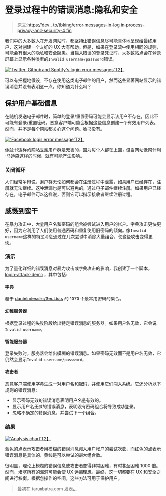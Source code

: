 # 登录过程中的错误消息:隐私和安全

> 原文:[https://dev . to/tbking/error-messages-in-log in-process-privacy-and-security-4 fin](https://dev.to/tbking/error-messages-in-login-process-privacy-and-security-4fin)

我们中的大多数人在开发网站时，都坚持让错误信息尽可能具体地呈现给最终用户，这对创建一个友好的 UX 大有帮助。但是，如果在登录流中使用相同的规则，可能会有很大的隐私和安全隐患。当输入错误的登录凭证时，大多数站点会在登录屏幕上显示各种类型的`Invalid username/password`错误。

[!['Twitter, Github and Spotify's login error messages'](../Images/08b3ba2d8cac7fa274a9fa6455370c74.png)T2】](https://res.cloudinary.com/practicaldev/image/fetch/s--4R1Lkj8o--/c_limit%2Cf_auto%2Cfl_progressive%2Cq_auto%2Cw_880/https://tarunbatra.com/data/images/Error-messages-in-login-process-Privacy-and-Security/twitter-github-spotify.png)

可以有把握地假设，不存在使用这类电子邮件的用户，然而这些显著网站显示的错误消息并没有表明这一点。你知道为什么吗？

## [](#protecting-user-base-information)保护用户基础信息

在随机发送电子邮件时，简单的登录/重置密码可能会显示该用户不存在，因此不可能有登录/重置密码。恶意客户端可能会根据这些信息创建一个有效用户列表。然而，并不是每个网站都关心这个问题。脸书没有。

[!['Facebook login error message'](../Images/66b77185ced8da110888aed78233d4c1.png)T2】](https://res.cloudinary.com/practicaldev/image/fetch/s--b38hn6mm--/c_limit%2Cf_auto%2Cfl_progressive%2Cq_auto%2Cw_880/https://tarunbatra.com/data/images/Error-messages-in-login-process-Privacy-and-Security/facebook.png)

像脸书这样的网站泄露用户群是无害的，因为每个人都在上面，但当网站像阿什利·马迪森这样的时候，就有可能产生影响。

### [](#closing-the-loop)关闭循环

人们经常争辩说，用户群无论如何都会在注册过程中泄露，如果用户已经存在，注册就无法继续。这种泄漏也是可以避免的，通过电子邮件继续注册。如果用户已经存在，电子邮件可以这样说，否则它可以指示接收者继续注册过程。

## [](#deterrence-to-bruteforce)威慑到蛮干

在暴力攻击中，大量用户名和密码的组合被尝试进入用户的帐户。字典攻击更快更好，因为它利用了人们使用普通密码和重复使用旧密码的倾向。像`Invalid username`这样的特定消息通过在几次尝试中消除大量组合，使这些攻击变得更快。

### [](#demo)演示

为了量化详细的错误消息对暴力攻击或字典攻击的影响，我创建了一个脚本， [login-attack-demo](https://github.com/tarunbatra/login-attack-demo) ，其中包括:

#### [](#dictionary)字典

基于 [danielmiessler/SecLists](https://github.com/danielmiessler/SecLists/blob/master/Passwords/probable-v2-top1575.txt) 的 1575 个最常用密码的集合。

#### [](#naive-server)幼稚服务器

根据登录过程的失败阶段给出特定错误消息的服务器。如果用户名无效，它会说`Invalid username`。

#### [](#smart-server)智能服务器

登录失败时，服务器会给出模糊的错误消息。如果密码无效而不是用户名无效，它仍然会显示`Invalid username/password`。

#### [](#attacker)攻击者

恶意客户端使用字典生成一对用户名和密码，并使用它们闯入系统。它还分析以下规则的错误消息:

*   显示密码无效的错误消息表明用户名是有效的。
*   显示用户名无效的错误消息，表明没有密码组合将导致成功登录。
*   忽略不确定的错误消息，并尝试下一个组合。

### [](#results)结果

[!['Analysis chart'](../Images/7b20591291300969835bd932f6cb0297.png)T2】](https://res.cloudinary.com/practicaldev/image/fetch/s--EDozEUBT--/c_limit%2Cf_auto%2Cfl_progressive%2Cq_auto%2Cw_880/https://tarunbatra.com/data/images/Error-messages-in-login-process-Privacy-and-Security/chart.png)

蓝色的点表示攻击者用模糊的错误消息闯入用户帐户的尝试次数，而红色的点表示错误消息是具体的。黄线是可以尝试的最大组合数。

很明显，理论上模糊的错误信息使攻击者变得非常困难，有时甚至困难 1000 倍。然而，堵塞所有的漏洞可能会使 UX 远离理想。最终，这一切都要在 UX 和安全之间进行权衡。根据您操作的空间，这些方法可用于保护用户。

> 最初在 tarunbatra.com 发表[。](https://tarunbatra.com/blog/security/Error-messages-in-login-process-Privacy-and-Security)